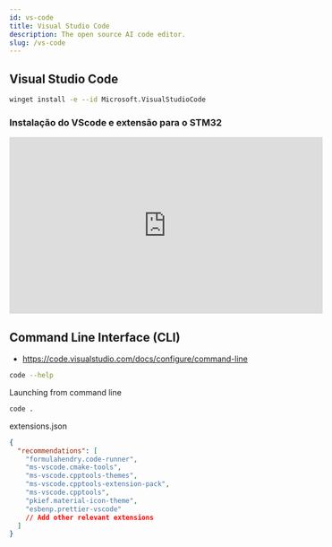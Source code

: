 ```yaml
---
id: vs-code
title: Visual Studio Code
description: The open source AI code editor.
slug: /vs-code
---
```


## Visual Studio Code

```bash
winget install -e --id Microsoft.VisualStudioCode
```

### Instalação do VScode e extensão para o STM32

<iframe width="560" height="315" src="https://www.youtube.com/embed/a5A4wAYuuOY?si=78Cd1dAWLqcsN9oG" title="YouTube video player" frameborder="0" allow="accelerometer; autoplay; clipboard-write; encrypted-media; gyroscope; picture-in-picture; web-share" referrerpolicy="strict-origin-when-cross-origin" allowfullscreen></iframe>

## Command Line Interface (CLI)

- https://code.visualstudio.com/docs/configure/command-line

```bash
code --help
```

Launching from command line

```bash
code .
```

extensions.json

```json
{
  "recommendations": [
    "formulahendry.code-runner",
    "ms-vscode.cmake-tools",
    "ms-vscode.cpptools-themes",
    "ms-vscode.cpptools-extension-pack",
    "ms-vscode.cpptools",
    "pkief.material-icon-theme",
    "esbenp.prettier-vscode"
    // Add other relevant extensions
  ]
}
```

